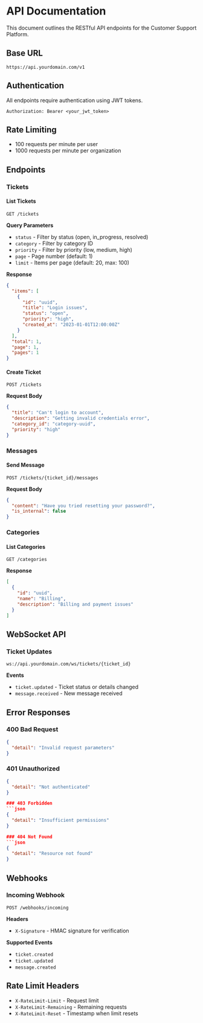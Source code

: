 # API Documentation

This document outlines the RESTful API endpoints for the Customer Support Platform.

## Base URL
```
https://api.yourdomain.com/v1
```

## Authentication
All endpoints require authentication using JWT tokens.

```http
Authorization: Bearer <your_jwt_token>
```

## Rate Limiting
- 100 requests per minute per user
- 1000 requests per minute per organization

## Endpoints

### Tickets

#### List Tickets
```http
GET /tickets
```

**Query Parameters**
- `status` - Filter by status (open, in_progress, resolved)
- `category` - Filter by category ID
- `priority` - Filter by priority (low, medium, high)
- `page` - Page number (default: 1)
- `limit` - Items per page (default: 20, max: 100)

**Response**
```json
{
  "items": [
    {
      "id": "uuid",
      "title": "Login issues",
      "status": "open",
      "priority": "high",
      "created_at": "2023-01-01T12:00:00Z"
    }
  ],
  "total": 1,
  "page": 1,
  "pages": 1
}
```

#### Create Ticket
```http
POST /tickets
```

**Request Body**
```json
{
  "title": "Can't login to account",
  "description": "Getting invalid credentials error",
  "category_id": "category-uuid",
  "priority": "high"
}
```

### Messages

#### Send Message
```http
POST /tickets/{ticket_id}/messages
```

**Request Body**
```json
{
  "content": "Have you tried resetting your password?",
  "is_internal": false
}
```

### Categories

#### List Categories
```http
GET /categories
```

**Response**
```json
[
  {
    "id": "uuid",
    "name": "Billing",
    "description": "Billing and payment issues"
  }
]
```

## WebSocket API

### Ticket Updates
```
ws://api.yourdomain.com/ws/tickets/{ticket_id}
```

**Events**
- `ticket.updated` - Ticket status or details changed
- `message.received` - New message received

## Error Responses

### 400 Bad Request
```json
{
  "detail": "Invalid request parameters"
}
```

### 401 Unauthorized
```json
{
  "detail": "Not authenticated"
}

### 403 Forbidden
```json
{
  "detail": "Insufficient permissions"
}

### 404 Not Found
```json
{
  "detail": "Resource not found"
}
```

## Webhooks

### Incoming Webhook
```
POST /webhooks/incoming
```

**Headers**
- `X-Signature` - HMAC signature for verification

**Supported Events**
- `ticket.created`
- `ticket.updated`
- `message.created`

## Rate Limit Headers
- `X-RateLimit-Limit` - Request limit
- `X-RateLimit-Remaining` - Remaining requests
- `X-RateLimit-Reset` - Timestamp when limit resets